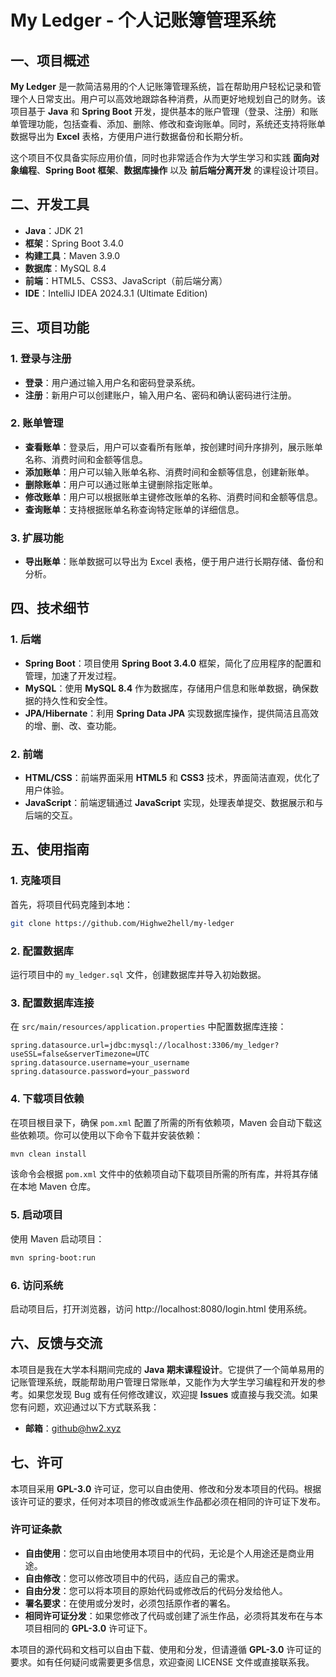 # My Ledger - 个人记账簿管理系统

## 一、项目概述

**My Ledger** 是一款简洁易用的个人记账簿管理系统，旨在帮助用户轻松记录和管理个人日常支出。用户可以高效地跟踪各种消费，从而更好地规划自己的财务。该项目基于 **Java** 和 **Spring Boot** 开发，提供基本的账户管理（登录、注册）和账单管理功能，包括查看、添加、删除、修改和查询账单。同时，系统还支持将账单数据导出为 **Excel** 表格，方便用户进行数据备份和长期分析。

这个项目不仅具备实际应用价值，同时也非常适合作为大学生学习和实践 **面向对象编程**、**Spring Boot 框架**、**数据库操作** 以及 **前后端分离开发** 的课程设计项目。

## 二、开发工具

- **Java**：JDK 21
- **框架**：Spring Boot 3.4.0
- **构建工具**：Maven 3.9.0
- **数据库**：MySQL 8.4
- **前端**：HTML5、CSS3、JavaScript（前后端分离）
- **IDE**：IntelliJ IDEA 2024.3.1 (Ultimate Edition)

## 三、项目功能

### 1. 登录与注册

- **登录**：用户通过输入用户名和密码登录系统。
- **注册**：新用户可以创建账户，输入用户名、密码和确认密码进行注册。

### 2. 账单管理

- **查看账单**：登录后，用户可以查看所有账单，按创建时间升序排列，展示账单名称、消费时间和金额等信息。
- **添加账单**：用户可以输入账单名称、消费时间和金额等信息，创建新账单。
- **删除账单**：用户可以通过账单主键删除指定账单。
- **修改账单**：用户可以根据账单主键修改账单的名称、消费时间和金额等信息。
- **查询账单**：支持根据账单名称查询特定账单的详细信息。

### 3. 扩展功能

- **导出账单**：账单数据可以导出为 Excel 表格，便于用户进行长期存储、备份和分析。

## 四、技术细节

### 1. 后端

- **Spring Boot**：项目使用 **Spring Boot 3.4.0** 框架，简化了应用程序的配置和管理，加速了开发过程。
- **MySQL**：使用 **MySQL 8.4** 作为数据库，存储用户信息和账单数据，确保数据的持久性和安全性。
- **JPA/Hibernate**：利用 **Spring Data JPA** 实现数据库操作，提供简洁且高效的增、删、改、查功能。

### 2. 前端

- **HTML/CSS**：前端界面采用 **HTML5** 和 **CSS3** 技术，界面简洁直观，优化了用户体验。
- **JavaScript**：前端逻辑通过 **JavaScript** 实现，处理表单提交、数据展示和与后端的交互。

## 五、使用指南

### 1. 克隆项目

首先，将项目代码克隆到本地：

```bash
git clone https://github.com/Highwe2hell/my-ledger
```

### 2. 配置数据库

运行项目中的 `my_ledger.sql` 文件，创建数据库并导入初始数据。

### 3. 配置数据库连接

在 `src/main/resources/application.properties` 中配置数据库连接：

```properties
spring.datasource.url=jdbc:mysql://localhost:3306/my_ledger?useSSL=false&serverTimezone=UTC
spring.datasource.username=your_username
spring.datasource.password=your_password
```

### 4. 下载项目依赖

在项目根目录下，确保 `pom.xml` 配置了所需的所有依赖项，Maven 会自动下载这些依赖项。你可以使用以下命令下载并安装依赖：

```bash
mvn clean install
```

该命令会根据 `pom.xml` 文件中的依赖项自动下载项目所需的所有库，并将其存储在本地 Maven 仓库。

### 5. 启动项目

使用 Maven 启动项目：

```bash
mvn spring-boot:run
```

### 6. 访问系统

启动项目后，打开浏览器，访问 http://localhost:8080/login.html 使用系统。

## 六、反馈与交流

本项目是我在大学本科期间完成的 **Java 期末课程设计**。它提供了一个简单易用的记账管理系统，既能帮助用户管理日常账单，又能作为大学生学习编程和开发的参考。如果您发现 Bug 或有任何修改建议，欢迎提 **Issues** 或直接与我交流。如果您有问题，欢迎通过以下方式联系我：

- **邮箱**：[github@hw2.xyz](mailto:github@hw2.xyz)

## 七、许可

本项目采用 **GPL-3.0** 许可证，您可以自由使用、修改和分发本项目的代码。根据该许可证的要求，任何对本项目的修改或派生作品都必须在相同的许可证下发布。

### 许可证条款

- **自由使用**：您可以自由地使用本项目中的代码，无论是个人用途还是商业用途。
- **自由修改**：您可以修改项目中的代码，适应自己的需求。
- **自由分发**：您可以将本项目的原始代码或修改后的代码分发给他人。
- **署名要求**：在使用或分发时，必须包括原作者的署名。
- **相同许可证分发**：如果您修改了代码或创建了派生作品，必须将其发布在与本项目相同的 **GPL-3.0** 许可证下。

本项目的源代码和文档可以自由下载、使用和分发，但请遵循 **GPL-3.0** 许可证的要求。如有任何疑问或需要更多信息，欢迎查阅 LICENSE 文件或直接联系我。